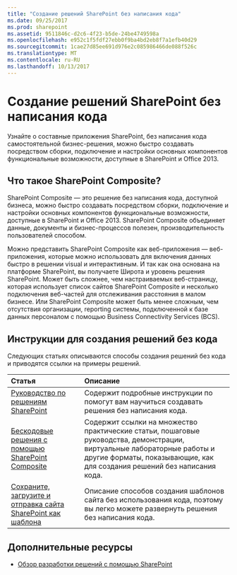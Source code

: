 ```yaml
---
title: "Создание решений SharePoint без написания кода"
ms.date: 09/25/2017
ms.prod: sharepoint
ms.assetid: 9511846c-d2c6-4f23-b5de-24be4749598a
ms.openlocfilehash: e952c1f5fdf27ebb0f9ba4bd2eb8f7a1efb40d29
ms.sourcegitcommit: 1cae27d85ee691d976e2c085986466de088f526c
ms.translationtype: MT
ms.contentlocale: ru-RU
ms.lasthandoff: 10/13/2017
---
```

# <a name="create-sharepoint-no-code-solutions"></a>Создание решений SharePoint без написания кода
Узнайте о составные приложения SharePoint, без написания кода самостоятельной бизнес-решения, можно быстро создавать посредством сборки, подключение и настройки основных компонентов функциональные возможности, доступные в SharePoint и Office 2013.
## <a name="what-is-a-sharepoint-composite"></a>Что такое SharePoint Composite?
<a name="bk_whatiscomposite"> </a>

SharePoint Composite — это решение без написания кода, доступной бизнеса, можно быстро создавать посредством сборки, подключение и настройки основных компонентов функциональные возможности, доступные в SharePoint и Office 2013. SharePoint Composite объединяет данные, документы и бизнес-процессов полезен, производительность пользователей способом.
  
    
    
Можно представить SharePoint Composite как веб-приложения — веб-приложения, которые можно использовать для включения данных быстро в решении visual и интерактивным. И так как она основана на платформе SharePoint, вы получаете Широта и уровень решения SharePoint. Может быть сложнее, чем настраиваемых веб-страницу, которая использует список сайтов SharePoint Composite и несколько подключения веб-частей для отслеживания расстояния в малом бизнесе. Или SharePoint Composite может быть менее сложным, чем отсутствия организации, reporting системы, подключенной к базе данных персоналом с помощью Business Connectivity Services (BCS).
  
    
    

## <a name="how-tos-for-creating-no-code-solutions"></a>Инструкции для создания решений без кода
<a name="bk_howtosfornocode"> </a>

Следующих статьях описываются способы создания решений без кода и приводятся ссылки на примеры решений.
  
    
    


|**Статья**|**Описание**|
|:-----|:-----|
| [Руководство по решениям SharePoint](sharepoint-composites-handbook.md) <br/> |Содержит подробные инструкции по помогут вам научиться создавать решения без написания кода.  <br/> |
| [Бескодовые решения с помощью SharePoint Composite](http://technet.microsoft.com/en-us/sharepoint/dn594430) <br/> |Содержит ссылки на множество практические статьи, пошаговые руководства, демонстрации, виртуальные лабораторные работы и другие форматы, показывающие, как для создания решений без написания кода.  <br/> |
| [Сохраните, загрузите и отправка сайта SharePoint как шаблона](save-download-and-upload-a-sharepoint-site-as-a-template.md) <br/> |Описание способов создания шаблонов сайта без использования кода, поэтому вы легко можете развернуть решения без написания кода.  <br/> |
   

## <a name="additional-resources"></a>Дополнительные ресурсы
<a name="bk_addresources"> </a>


-  [Обзор разработки решений с помощью SharePoint](sharepoint-development-overview.md)
    
  

  
    
    

